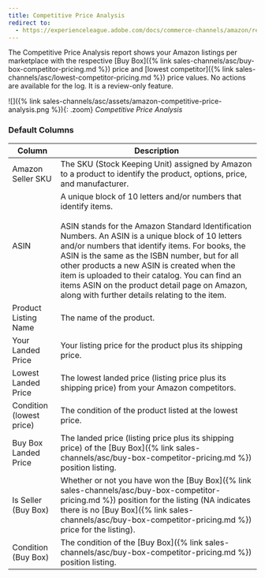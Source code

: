 ```yaml
---
title: Competitive Price Analysis
redirect to:
  - https://experienceleague.adobe.com/docs/commerce-channels/amazon/reports-logs/store-reports/competitive-price-analysis.html
---
```



The Competitive Price Analysis report shows your Amazon listings per marketplace with the respective [Buy Box]({% link sales-channels/asc/buy-box-competitor-pricing.md %}) price and [lowest competitor]({% link sales-channels/asc/lowest-competitor-pricing.md %}) price values. No actions are available for the log. It is a review-only feature.

![]({% link sales-channels/asc/assets/amazon-competitive-price-analysis.png %}){: .zoom}
_Competitive Price Analysis_

### Default Columns

|Column|Description|
|--- |--- |
|Amazon Seller SKU|The SKU (Stock Keeping Unit) assigned by Amazon to a product to identify the product, options, price, and manufacturer. |
|ASIN|A unique block of 10 letters and/or numbers that identify items.<br/><br/>ASIN stands for the Amazon Standard Identification Numbers. An ASIN is a unique block of 10 letters and/or numbers that identify items. For books, the ASIN is the same as the ISBN number, but for all other products a new ASIN is created when the item is uploaded to their catalog. You can find an items ASIN on the product detail page on Amazon, along with further details relating to the item. |
|Product Listing Name|The name of the product. |
|Your Landed Price|Your listing price for the product plus its shipping price. |
|Lowest Landed Price|The lowest landed price (listing price plus its shipping price) from your Amazon competitors. |
|Condition (lowest price)|The condition of the product listed at the lowest price. |
|Buy Box Landed Price|The landed price (listing price plus its shipping price) of the [Buy Box]({% link sales-channels/asc/buy-box-competitor-pricing.md %}) position listing. |
|Is Seller (Buy Box)|Whether or not you have won the [Buy Box]({% link sales-channels/asc/buy-box-competitor-pricing.md %}) position for the listing (NA indicates there is no [Buy Box]({% link sales-channels/asc/buy-box-competitor-pricing.md %}) price for the listing). |
|Condition (Buy Box)|The condition of the [Buy Box]({% link sales-channels/asc/buy-box-competitor-pricing.md %}) position listing. |
